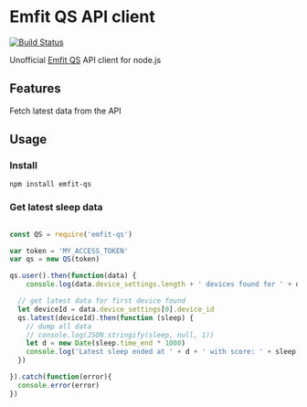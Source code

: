 # Emfit QS API client

[![Build Status](https://travis-ci.org/samuelmr/emfit-qs.svg?branch=master)](https://travis-ci.org/samuelmr/emfit-qs)

Unofficial [Emfit QS](https://www.emfitqs.com/) API client for node.js

## Features
Fetch latest data from the API

## Usage

### Install

```
npm install emfit-qs
```

### Get latest sleep data

```js

const QS = require('emfit-qs')

var token = 'MY_ACCESS_TOKEN'
var qs = new QS(token)

qs.user().then(function(data) {
    console.log(data.device_settings.length + ' devices found for ' + data.user.email)

  // get latest data for first device found
  let deviceId = data.device_settings[0].device_id
  qs.latest(deviceId).then(function (sleep) {
    // dump all data
    // console.log(JSON.stringify(sleep, null, 1))
    let d = new Date(sleep.time_end * 1000)
    console.log('Latest sleep ended at ' + d + ' with score: ' + sleep.sleep_score)
  })

}).catch(function(error){
  console.error(error)
})

```
